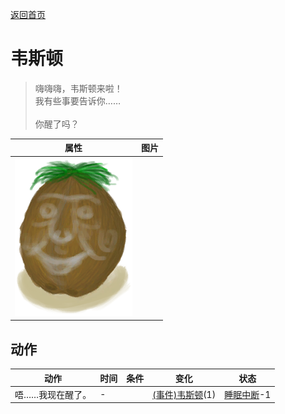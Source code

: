 [返回首页](index.md)  
# 韦斯顿  
> 嗨嗨嗨，韦斯顿来啦！<br>我有些事要告诉你……<br><br>你醒了吗？  
  
  属性  |   图片   
 ----  |  ----:   
   |  ![](Sprite/Weston.png)   
  
## 动作  
动作  |  时间  |  条件  |  变化  |  状态  
----  |  ----  |  ----  |  ----  |  ----  
唔……我现在醒了。  |  -  |    |  [(事件)韦斯顿](Event_WestonSpecial1b.md)(1)  |  [睡眠中断](SleepInterrupt.md)-1  
